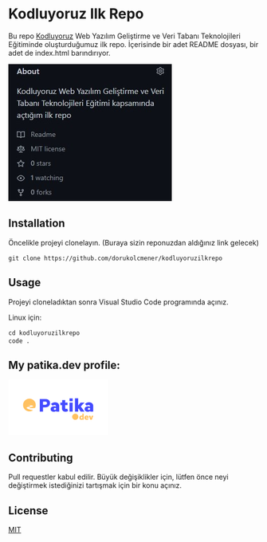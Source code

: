 # Kodluyoruz Ilk Repo

Bu repo [Kodluyoruz](https://app.patika.dev/courses/git/odev1) Web Yazılım Geliştirme ve Veri Tabanı Teknolojileri Eğitiminde oluşturduğumuz ilk repo. İçerisinde bir adet README dosyası, bir adet de index.html barındırıyor.

![Repo Görüntüsü](repo_image.jpg)

## Installation

Öncelikle projeyi clonelayın. (Buraya sizin reponuzdan aldığınız link gelecek)

```
git clone https://github.com/dorukolcmener/kodluyoruzilkrepo
```

## Usage

Projeyi cloneladıktan sonra Visual Studio Code programında açınız.

Linux için:

```
cd kodluyoruzilkrepo
code .
```

## My patika.dev profile:

<a href="https://app.patika.dev/kaolin"><img src="patika.dev.png" width=200/></a>

## Contributing

Pull requestler kabul edilir. Büyük değişiklikler için, lütfen önce neyi değiştirmek istediğinizi tartışmak için bir konu açınız.

## License

[MIT](LICENSE)
